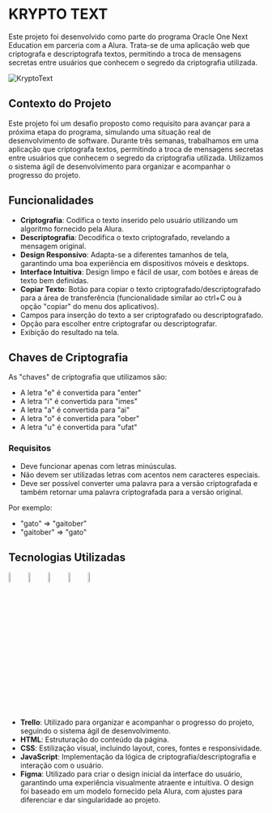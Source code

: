 # KRYPTO TEXT
Este projeto foi desenvolvido como parte do programa Oracle One Next Education em parceria com a Alura. Trata-se de uma aplicação web que criptografa e descriptografa textos, permitindo a troca de mensagens secretas entre usuários que conhecem o segredo da criptografia utilizada.

![KryptoText](https://github.com/user-attachments/assets/20237b57-2458-4e3c-a8b9-56ab71aae300)


## Contexto do Projeto
Este projeto foi um desafio proposto como requisito para avançar para a próxima etapa do programa, simulando uma situação real de desenvolvimento de software. Durante três semanas, trabalhamos em uma aplicação que criptografa textos, permitindo a troca de mensagens secretas entre usuários que conhecem o segredo da criptografia utilizada. Utilizamos o sistema ágil de desenvolvimento para organizar e acompanhar o progresso do projeto.

## Funcionalidades
- **Criptografia**: Codifica o texto inserido pelo usuário utilizando um algoritmo fornecido pela Alura.
- **Descriptografia**: Decodifica o texto criptografado, revelando a mensagem original.
- **Design Responsivo**: Adapta-se a diferentes tamanhos de tela, garantindo uma boa experiência em dispositivos móveis e desktops.
- **Interface Intuitiva**: Design limpo e fácil de usar, com botões e áreas de texto bem definidas.
- **Copiar Texto**: Botão para copiar o texto criptografado/descriptografado para a área de transferência (funcionalidade similar ao ctrl+C ou à opção "copiar" do menu dos aplicativos).
- Campos para inserção do texto a ser criptografado ou descriptografado.
- Opção para escolher entre criptografar ou descriptografar.
- Exibição do resultado na tela.

## Chaves de Criptografia
As "chaves" de criptografia que utilizamos são:
- A letra "e" é convertida para "enter"
- A letra "i" é convertida para "imes"
- A letra "a" é convertida para "ai"
- A letra "o" é convertida para "ober"
- A letra "u" é convertida para "ufat"

### Requisitos

- Deve funcionar apenas com letras minúsculas.
- Não devem ser utilizadas letras com acentos nem caracteres especiais.
- Deve ser possível converter uma palavra para a versão criptografada e também retornar uma palavra criptografada para a versão original.

Por exemplo:
- "gato" => "gaitober"
- "gaitober" => "gato"

## Tecnologias Utilizadas


<img width= "7%" src="https://cdn.jsdelivr.net/gh/devicons/devicon@latest/icons/trello/trello-original-wordmark.svg" /> <img width= "7%" src="https://cdn.jsdelivr.net/gh/devicons/devicon@latest/icons/html5/html5-original.svg" /> <img width= "7%" src="https://cdn.jsdelivr.net/gh/devicons/devicon@latest/icons/css3/css3-original.svg" /> <img width= "7%" src="https://cdn.jsdelivr.net/gh/devicons/devicon@latest/icons/figma/figma-original.svg" />  <img width= "7%" src="https://cdn.jsdelivr.net/gh/devicons/devicon@latest/icons/javascript/javascript-original.svg" />

- **Trello**: Utilizado para organizar e acompanhar o progresso do projeto, seguindo o sistema ágil de desenvolvimento.
- **HTML**: Estruturação do conteúdo da página.
- **CSS**: Estilização visual, incluindo layout, cores, fontes e responsividade.
- **JavaScript**: Implementação da lógica de criptografia/descriptografia e interação com o usuário.
- **Figma**: Utilizado para criar o design inicial da interface do usuário, garantindo uma experiência visualmente atraente e intuitiva. O design foi baseado em um modelo fornecido pela Alura, com ajustes para diferenciar e dar singularidade ao projeto.

